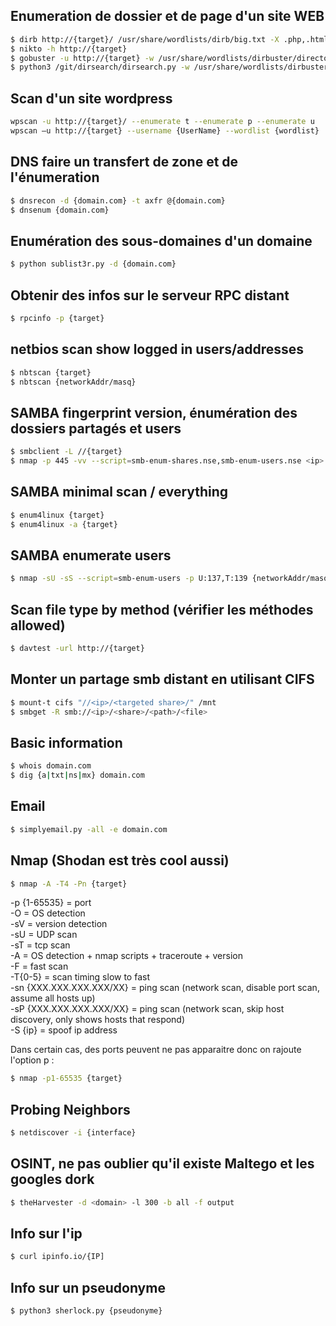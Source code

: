 ## Enumeration de dossier et de page d'un site WEB
```bash
$ dirb http://{target}/ /usr/share/wordlists/dirb/big.txt -X .php,.html -o dirb.txt
$ nikto -h http://{target}
$ gobuster -u http://{target} -w /usr/share/wordlists/dirbuster/directory-list-2.3-medium.txt -t 20
$ python3 /git/dirsearch/dirsearch.py -w /usr/share/wordlists/dirbuster/directory-list-2.3-medium.txt -e "php,txt,sh,jar,cgi,pl,py,php.swp,~,bak" -r 2 -x 403 -f -t 50 --simple-report=dirsearch -u {TARGET}
```

## Scan d'un site wordpress
```bash
wpscan -u http://{target}/ --enumerate t --enumerate p --enumerate u
wpscan –u http://{target} --username {UserName} --wordlist {wordlist}
```

## DNS faire un transfert de zone et de l'énumeration
```bash
$ dnsrecon -d {domain.com} -t axfr @{domain.com}
$ dnsenum {domain.com}
```

## Enumération des sous-domaines d'un domaine
```bash
$ python sublist3r.py -d {domain.com}
```

## Obtenir des infos sur le serveur RPC distant
```bash
$ rpcinfo -p {target}
```

## netbios scan show logged in users/addresses
```bash
$ nbtscan {target}
$ nbtscan {networkAddr/masq}
```

## SAMBA fingerprint version, énumération des dossiers partagés et users
```bash
$ smbclient -L //{target}
$ nmap -p 445 -vv --script=smb-enum-shares.nse,smb-enum-users.nse <ip>
```

## SAMBA minimal scan / everything
```bash
$ enum4linux {target}
$ enum4linux -a {target}
```

## SAMBA enumerate users
```bash
$ nmap -sU -sS --script=smb-enum-users -p U:137,T:139 {networkAddr/masq}
```

## Scan file type by method (vérifier les méthodes allowed)
```bash
$ davtest -url http://{target}
```

## Monter un partage smb distant en utilisant CIFS
```bash
$ mount-t cifs "//<ip>/<targeted share>/" /mnt 
$ smbget -R smb://<ip>/<share>/<path>/<file>
```

## Basic information
```bash
$ whois domain.com
$ dig {a|txt|ns|mx} domain.com
```

## Email
```bash
$ simplyemail.py -all -e domain.com
```

## Nmap (Shodan est très cool aussi)
```bash
$ nmap -A -T4 -Pn {target}
```
-p {1-65535} = port </br>
-O = OS detection</br>
-sV = version detection</br>
-sU = UDP scan</br>
-sT = tcp scan</br>
-A = OS detection + nmap scripts + traceroute + version</br>
-F = fast scan</br>
-T{0-5} = scan timing slow to fast</br>
-sn {XXX.XXX.XXX.XXX/XX} = ping scan (network scan, disable port scan, assume all hosts up)</br>
-sP {XXX.XXX.XXX.XXX/XX} = ping scan (network scan, skip host discovery, only shows hosts that respond)</br>
-S {ip} = spoof ip address</br>

Dans certain cas, des ports peuvent ne pas apparaitre donc on rajoute l'option p :
```bash
$ nmap -p1-65535 {target}
``` 

## Probing Neighbors
```bash
$ netdiscover -i {interface}
```

## OSINT, ne pas oublier qu'il existe Maltego et les googles dork
```bash
$ theHarvester -d <domain> -l 300 -b all -f output
```

## Info sur l'ip
```bash
$ curl ipinfo.io/{IP]
```

## Info sur un pseudonyme
```bash
$ python3 sherlock.py {pseudonyme}
```
